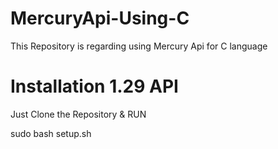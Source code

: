 # MercuryApi-Using-C
This Repository is regarding using Mercury Api for C language

# Installation 1.29 API
Just Clone the Repository & RUN

sudo bash setup.sh



